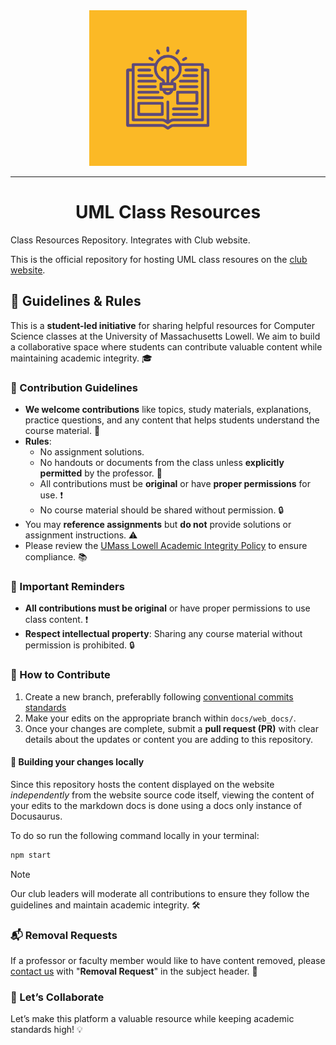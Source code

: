 <div align="center">
    <a href="https://cloudcomputingclub.cs.uml.edu/">
        <img src="static/img/logo.png" alt="Logo" width="50%" height="50%"/>
    </a>
    <hr>
    <h1>UML Class Resources</h1>
</div>
Class Resources Repository. Integrates with Club website.<br/>

This is the official repository for hosting UML class resoures on the [club website](https://umlcloudcomputing.org/docs/resources).

## 📒 Guidelines & Rules

This is a **student-led initiative** for sharing helpful resources for Computer Science classes at the University of Massachusetts Lowell. We aim to build a collaborative space where students can contribute valuable content while maintaining academic integrity. 🎓

### 📝 Contribution Guidelines
- **We welcome contributions** like topics, study materials, explanations, practice questions, and any content that helps students understand the course material. 📘
- **Rules**:
    - No assignment solutions.
    - No handouts or documents from the class unless **explicitly permitted** by the professor. 🚫
    - All contributions must be **original** or have **proper permissions** for use. ❗
    - No course material should be shared without permission. 🔒
- You may **reference assignments** but **do not** provide solutions or assignment instructions. ⚠️
- Please review the [UMass Lowell Academic Integrity Policy](https://www.uml.edu/catalog/undergraduate/policies/academic-policies/academic-integrity.aspx) to ensure compliance. 📚

### 🚨 Important Reminders
- **All contributions must be original** or have proper permissions to use class content. ❗
- **Respect intellectual property**: Sharing any course material without permission is prohibited. 🔒

### 🌟 How to Contribute
1. Create a new branch, preferablly following [conventional commits standards](https://www.conventionalcommits.org/en/v1.0.0/)
2. Make your edits on the appropriate branch within `docs/web_docs/`.
3. Once your changes are complete, submit a **pull request (PR)** with clear details about the updates or content you are adding to this repository.

#### 🔨 Building your changes locally
Since this repository hosts the content displayed on the website *independently* from the website source code itself, viewing the content of your edits to the markdown docs is done using a docs only instance of Docusaurus.

To do so run the following command locally in your terminal:
```bash
npm start
```

>[!NOTE]
> Our club leaders will moderate all contributions to ensure they follow the guidelines and maintain academic integrity. 🛠️

### 📬 Removal Requests
If a professor or faculty member would like to have content removed, please [contact us](mailto:cloudcomputingclub@uml.edu) with "**Removal Request**" in the subject header. 📨

### 🌟 Let’s Collaborate
Let’s make this platform a valuable resource while keeping academic standards high! 💡

